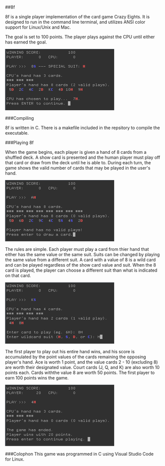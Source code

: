 ##8f

8f is a single player implementation of the card game Crazy Eights. It is designed to run in the command line terminal, and utilizes ANSI color support for Linux/Unix and Mac.

The goal is set to 100 points. The player plays against the CPU until either has earned the goal.

![8f](./screenshots/ss_1.png)

###Compiling

8f is written in C. There is a makefile included in the repsitory to compile the executable.

###Playing 8f

When the game begins, each player is given a hand of 8 cards from a shuffled deck. A show card is presented and the human player must play off that card or draw from the deck until he is able to. During each turn, the game shows the valid number of cards that may be played in the user's hand.

![Draw a card.](./screenshots/ss_3.png)

The rules are simple. Each player must play a card from thier hand that either has the same value or the same suit. Suits can be changed by playing the same value from a different suit. A card with a value of 8 is a wild card and can be played regardless of the show card value and suit. When the 8 card is played, the player can choose a different suit than what is indicated on that card.

![Playing the 8.](./screenshots/ss_2.png)

The first player to play out his entire hand wins, and his score is accumulated by the point values of the cards remaining the opposing player's hand. Ace is worth 1 point, and the value cards 2 - 10 (excluding 8) are worth their designated value. Court cards (J, Q, and K) are also worth 10 points each. Cards withthe value 8 are worth 50 points. The first player to earn 100 points wins the game.

![Victory!](./screenshots/ss_4.png)

###Colophon
This game was programmed in C using Visual Studio Code for Linux.
